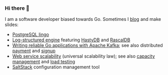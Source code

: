 ### Hi there 👋

I am a software developer biased towards Go.
Sometimes I [blog](https://marselester.com) and make slides:

- [PostgreSQL lingo](https://go-talks.appspot.com/github.com/marselester/storage-engines/postgres-lingo.slide)
- [Log-structured engine](https://go-talks.appspot.com/github.com/marselester/storage-engines/log-structured-engine.slide)
  featuring [HastyDB](https://github.com/marselester/hastydb) and
  [RascalDB](https://github.com/marselester/rascaldb)
- [Writing reliable Go applications with Apache Kafka](https://go-talks.appspot.com/github.com/marselester/kafka-for-gophers/kafka.slide); see also distributed [payment](https://github.com/marselester/distributed-payment) and
  [signup](https://github.com/marselester/distributed-signup)
- [Web service scalability](https://go-talks.appspot.com/github.com/marselester/scalability/scalability.slide)
  (universal scalability law);
  see also [capacity management](https://github.com/marselester/capacity)
  and [load testing](https://github.com/marselester/load-testing)
- [SaltStack](https://slides.com/marselester/saltstack) configuration management tool
